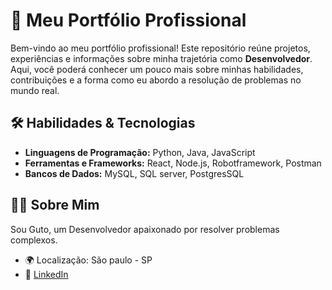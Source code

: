 # 💼 Meu Portfólio Profissional

Bem-vindo ao meu portfólio profissional! Este repositório reúne projetos, experiências e informações sobre minha trajetória como **Desenvolvedor**. Aqui, você poderá conhecer um pouco mais sobre minhas habilidades, contribuições e a forma como eu abordo a resolução de problemas no mundo real.

## 🛠️ Habilidades & Tecnologias

- **Linguagens de Programação:** Python, Java, JavaScript
- **Ferramentas e Frameworks:** React, Node.js, Robotframework, Postman
- **Bancos de Dados:** MySQL, SQL server, PostgresSQL

## 👨‍💻 Sobre Mim

Sou Guto, um Desenvolvedor apaixonado por resolver problemas complexos. 

- 🌍 Localização: São paulo - SP
- 🔗 [LinkedIn](https://www.linkedin.com/in/guto-oliveira-227580294/)

